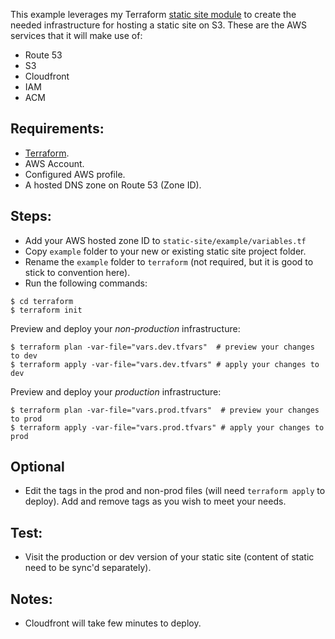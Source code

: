 
This example leverages my Terraform [static site module](https://github.com/yriahi/terraform-modules/tree/develop/static-site) to create the needed infrastructure for hosting a static site on S3. These are the AWS services that it will make use of:
- Route 53
- S3
- Cloudfront
- IAM
- ACM

## Requirements:
- [Terraform](https://learn.hashicorp.com/terraform/getting-started/install.html).
- AWS Account.
- Configured AWS profile.
- A hosted DNS zone on Route 53 (Zone ID).

## Steps:
- Add your AWS hosted zone ID to `static-site/example/variables.tf`
- Copy `example` folder to your new or existing static site project folder.
- Rename the `example` folder to `terraform` (not required, but it is good to stick to convention here).
- Run the following commands:
```
$ cd terraform
$ terraform init
```

Preview and deploy your *non-production* infrastructure:
```
$ terraform plan -var-file="vars.dev.tfvars"  # preview your changes to dev
$ terraform apply -var-file="vars.dev.tfvars" # apply your changes to dev
```

Preview and deploy your *production* infrastructure:
```
$ terraform plan -var-file="vars.prod.tfvars"  # preview your changes to prod
$ terraform apply -var-file="vars.prod.tfvars" # apply your changes to prod
```

## Optional
- Edit the tags in the prod and non-prod files (will need `terraform apply` to deploy). Add and remove tags as you wish to meet your needs.

## Test:
- Visit the production or dev version of your static site (content of static need to be sync'd separately).

## Notes:
- Cloudfront will take few minutes to deploy.
